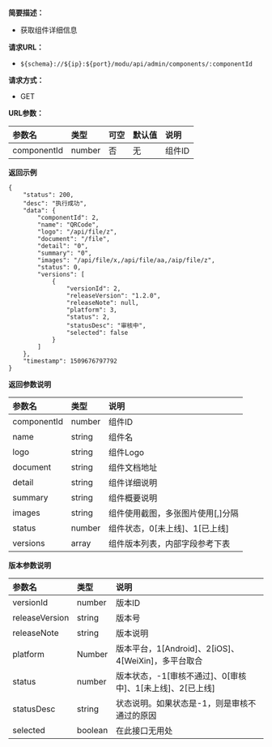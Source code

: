 **简要描述：** 

- 获取组件详细信息

**请求URL：** 
- ` ${schema}://${ip}:${port}/modu/api/admin/components/:componentId `
  
**请求方式：**
- GET

**URL参数：** 

| 参数名 | 类型 | 可空 | 默认值 | 说明 |
| :-- | :-- | :-- | :-- | :-- |
| componentId | number | 否 | 无 | 组件ID |

 **返回示例**

``` 
{
    "status": 200,
    "desc": "执行成功",
    "data": {
        "componentId": 2,
        "name": "QRCode",
        "logo": "/api/file/z",
        "document": "/file",
        "detail": "0",
        "summary": "0",
        "images": "/api/file/x,/api/file/aa,/aip/file/z",
        "status": 0,
        "versions": [
            {
                "versionId": 2,
                "releaseVersion": "1.2.0",
                "releaseNote": null,
                "platform": 3,
                "status": 2,
                "statusDesc": "审核中",
                "selected": false
            }
        ]
    },
    "timestamp": 1509676797792
}
```


**返回参数说明** 

| 参数名 | 类型 | 说明 |
| :-- | :-- | :-- |
| componentId | number | 组件ID |
| name | string | 组件名 |
| logo | string | 组件Logo |
| document | string | 组件文档地址 |
| detail | string | 组件详细说明 |
| summary | string | 组件概要说明 |
| images | string | 组件使用截图，多张图片使用[,]分隔 |
| status | number | 组件状态，0[未上线]、1[已上线] |
| versions | array | 组件版本列表，内部字段参考下表 |

**版本参数说明**

| 参数名 | 类型 | 说明 |
| :-- | :-- | :-- |
| versionId | number | 版本ID |
| releaseVersion | string | 版本号 |
| releaseNote | string | 版本说明 |
| platform | Number | 版本平台，1[Android]、2[iOS]、4[WeiXin]，多平台取合 |
| status | number | 版本状态，-1[审核不通过]、0[审核中]、1[未上线]、2[已上线] |
| statusDesc | string | 状态说明。如果状态是-1，则是审核不通过的原因 |
| selected | boolean | 在此接口无用处 |





